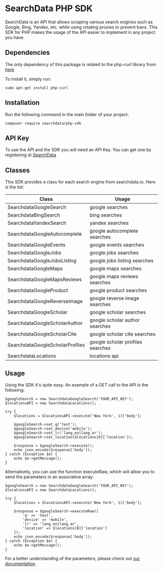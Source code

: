 # SearchData PHP SDK
SearchData is an API that allows scraping various search engines such as Google, Bing, Yandex, etc. while using rotating proxies to prevent bans. This SDK for PHP makes the usage of the API easier to implement in any project you have.

## Dependencies 

The only dependency of this package is related to the php-curl library from [here](https://www.php.net/manual/en/book.curl.php)

To install it, simply run:

```
sudo apt-get install php-curl
```

## Installation

Run the following command in the main folder of your project:

```
composer require searchdata/php-sdk
```

## API Key
To use the API and the SDK you will need an API Key. You can get one by registering at [SearchData](https://app.searchdata.io/register)

## Classes
This SDK provides a class for each search engine from searchdata.io. Here is the list:

| Class                           | Usage                            |
|---------------------------------|----------------------------------|
| SearchdataGoogleSearch          | google searches                  |
| SearchdataBingSearch            | bing searches                    |
| SearchdataYandexSearch          | yandex searches                  |
| SearchdataGoogleAutocomplete    | google autocomplete searches     |
| SearchdataGoogleEvents          | google events searches           |
| SearchdataGoogleJobs            | google jobs searches             |
| SearchdataGoogleJobsListing     | google jobs listing searches     |
| SearchdataGoogleMaps            | google maps searches             |
| SearchdataGoogleMapsReviews     | google maps reviews searches     |
| SearchdataGoogleProduct         | google product searches          |
| SearchdataGoogleReverseImage    | google reverse image searches    |
| SearchdataGoogleScholar         | google scholar searches          |
| SearchdataGoogleScholarAuthor   | google scholar author searches   |
| SearchdataGoogleScholarCite     | google scholar cite searches     |
| SearchdataGoogleScholarProfiles | google scholar profiles searches |
| SearchdataLocations             | locations api                    |

## Usage

Using the SDK it's quite easy. An example of a GET call to the API is the following:

```
$googleSearch = new SearchdataGoogleSearch('YOUR_API_KEY');
$locationsAPI = new SearchdataLocations();

try {
    $locations = $locationsAPI->execute('New York', 1)['body'];

    $googleSearch->set_q('test');
    $googleSearch->set_device('mobile');
    $googleSearch->set_lr('lang_en|lang_ar');
    $googleSearch->set_location($locations[0]['location']);

    $response = $googleSearch->execute();
    echo json_encode($response['body']);
} catch (Exception $e) {
    echo $e->getMessage();
}
```

Alternatively, you can use the function executeRaw, which will allow you to send the parameters in an associative array:

```
$googleSearch = new SearchdataGoogleSearch('YOUR_API_KEY');
$locationsAPI = new SearchdataLocations();

try {
    $locations = $locationsAPI->execute('New York', 1)['body'];

    $response = $googleSearch->executeRaw([
        'q' => 'test',
        'device' => 'mobile',
        'lr' => 'lang_en|lang_ar',
        'location' => $locations[0]['location']
    ]);
    echo json_encode($response['body']);
} catch (Exception $e) {
    echo $e->getMessage();
}
```

For a better understanding of the parameters, please check out [our documentation](https://app.searchdata.io/documentation/getting-started).